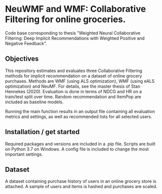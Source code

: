 # NeuWMF and WMF: Collaborative Filtering for online groceries.  
Code base corresponding to thesis "Weighted Neural Collaborative Filtering:  Deep Implicit Recommendations with Weighted Positive and Negative Feedback". 

## Objectives
This repository estimates and evaluates three Collaborative Filtering methods for implicit recommendation on a dataset of online grocery purchases. Methods are WMF (using ALS optimization), WMF (using eALS optimization) and NeuMF. For details, see the master thesis of Stan Hennekes (2020). Evaluation is done in terms of NDCG and HR on a train/test split over time. Random recommendation and ItemPop are included as baseline models. 

Running the main function results in an output file containing all evaluation metrics and settings, as well as recommended lists for all selected users.  

## Installation / get started
Required packages and versions are included in a .pip file. Scripts are built on Python 3.7 on Windows. A config file is included to change the most important settings. 

## Dataset
A dataset containing purchase history of users in an online grocery store is attached. A sample of users and items is hashed and purchases are scaled. 
